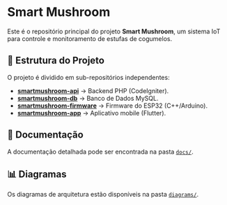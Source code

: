 # Smart Mushroom

Este é o repositório principal do projeto **Smart Mushroom**, um sistema IoT para controle e monitoramento de estufas de cogumelos.

## 📁 Estrutura do Projeto

O projeto é dividido em sub-repositórios independentes:

- **[smartmushroom-api](https://github.com/luizEduCode/smartmushroom-api)** → Backend PHP (CodeIgniter).
- **[smartmushroom-db](https://github.com/luizEduCode/smartmushroom-db)** → Banco de Dados MySQL.
- **[smartmushroom-firmware](https://github.com/luizEduCode/smartmushroom-firmware)** → Firmware do ESP32 (C++/Arduino).
- **[smartmushroom-app](https://github.com/luizEduCode/smartmushroom-app)** → Aplicativo mobile (Flutter).

## 📄 Documentação

A documentação detalhada pode ser encontrada na pasta [`docs/`](docs/).

## 📊 Diagramas

Os diagramas de arquitetura estão disponíveis na pasta [`diagrams/`](diagrams/).
